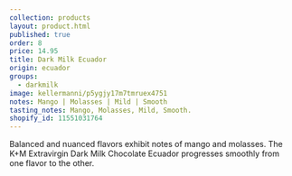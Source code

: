 ```yaml
---
collection: products
layout: product.html
published: true
order: 8
price: 14.95
title: Dark Milk Ecuador
origin: ecuador
groups:
  - darkmilk
image: kellermanni/p5ygjy17m7tmruex4751
notes: Mango | Molasses | Mild | Smooth
tasting_notes: Mango, Molasses, Mild, Smooth.
shopify_id: 11551031764
---
```

Balanced and nuanced flavors exhibit notes of mango and molasses. The K+M Extravirgin Dark Milk Chocolate Ecuador progresses smoothly from one flavor to the other.
